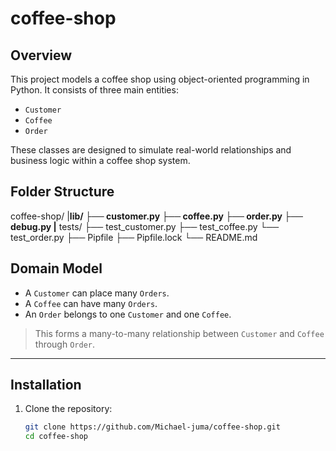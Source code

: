# coffee-shop


## Overview

This project models a coffee shop using object-oriented programming in Python. It consists of three main entities:

- `Customer`
- `Coffee`
- `Order`

These classes are designed to simulate real-world relationships and business logic within a coffee shop system.

##  Folder Structure

coffee-shop/
|__lib/
    ├── customer.py
    ├── coffee.py
    ├── order.py
    ├── debug.py
|__ tests/
 ├── test_customer.py
 ├── test_coffee.py
 └── test_order.py
├── Pipfile
├── Pipfile.lock
└── README.md



##  Domain Model

- A `Customer` can place many `Orders`.
- A `Coffee` can have many `Orders`.
- An `Order` belongs to one `Customer` and one `Coffee`.

> This forms a many-to-many relationship between `Customer` and `Coffee` through `Order`.

---

##  Installation

1. Clone the repository:
   ```bash
   git clone https://github.com/Michael-juma/coffee-shop.git
   cd coffee-shop

